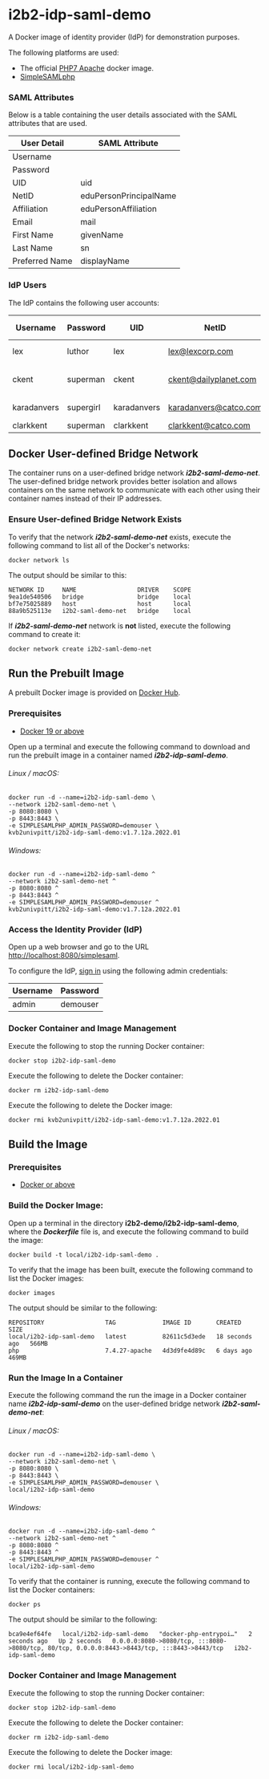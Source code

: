 # i2b2-idp-saml-demo

A Docker image of identity provider (IdP) for demonstration purposes.

The following platforms are used:

- The official [PHP7 Apache](https://hub.docker.com/_/php/) docker image.
- [SimpleSAMLphp](https://simplesamlphp.org/)

### SAML Attributes

Below is a table containing the user details associated with the SAML attributes that are used.

| User Detail    | SAML Attribute         |
|----------------|------------------------|
| Username       |                        |
| Password       |                        |
| UID            | uid                    |
| NetID          | eduPersonPrincipalName |
| Affiliation    | eduPersonAffiliation   |
| Email          | mail                   |
| First Name     | givenName              |
| Last Name      | sn                     |
| Preferred Name | displayName            |

### IdP Users

The IdP contains the following user accounts:

| Username    | Password  | UID         | NetID                 | Affiliation | Email                 | First Name | Last Name | Preferred Name      |
|-------------|-----------|-------------|-----------------------|-------------|-----------------------|------------|-----------|---------------------|
| lex         | luthor    | lex         | lex@lexcorp.com       | staff       | lex@lexcorp.com       | Alexander  | Luthor    | Lex Luthor          |
| ckent       | superman  | ckent       | ckent@dailyplanet.com | staff       | ckent@dailyplanet.com | Clark      | Kent      | Clark Kent (Kal-El) |
| karadanvers | supergirl | karadanvers | karadanvers@catco.com | staff       | karadanvers@catco.com | Kara       | Danvers   | Kara Zor-El         |
| clarkkent   | superman  | clarkkent   | clarkkent@catco.com   | staff       | clarkkent@catco.com   | Clark      | Kent      | Kal-El              |

## Docker User-defined Bridge Network

The container runs on a user-defined bridge network ***i2b2-saml-demo-net***.  The user-defined bridge network provides better isolation and allows containers on the same network to communicate with each other using their container names instead of their IP addresses.

### Ensure User-defined Bridge Network Exists

To verify that the network ***i2b2-saml-demo-net*** exists, execute the following command to list all of the Docker's networks:

```
docker network ls
```

The output should be similar to this:

```
NETWORK ID     NAME                 DRIVER    SCOPE
9ea1de540506   bridge               bridge    local
bf7e75025889   host                 host      local
88a9b525113e   i2b2-saml-demo-net   bridge    local
```

If ***i2b2-saml-demo-net*** network is **not** listed, execute the following command to create it:

```
docker network create i2b2-saml-demo-net
```

## Run the Prebuilt Image

A prebuilt Docker image is provided on [Docker Hub](https://hub.docker.com/r/kvb2univpitt/i2b2-idp-saml-demo).

### Prerequisites

- [Docker 19 or above](https://docs.docker.com/get-docker/)

Open up a terminal and execute the following command to download and run the prebuilt image in a container named ***i2b2-idp-saml-demo***.

###### Linux / macOS:

```
docker run -d --name=i2b2-idp-saml-demo \
--network i2b2-saml-demo-net \
-p 8080:8080 \
-p 8443:8443 \
-e SIMPLESAMLPHP_ADMIN_PASSWORD=demouser \
kvb2univpitt/i2b2-idp-saml-demo:v1.7.12a.2022.01
```

###### Windows:

```
docker run -d --name=i2b2-idp-saml-demo ^
--network i2b2-saml-demo-net ^
-p 8080:8080 ^
-p 8443:8443 ^
-e SIMPLESAMLPHP_ADMIN_PASSWORD=demouser ^
kvb2univpitt/i2b2-idp-saml-demo:v1.7.12a.2022.01
```

### Access the Identity Provider (IdP)

Open up a web browser and go to the URL [http://localhost:8080/simplesaml](http://localhost:8080/simplesaml).

To configure the IdP, [sign in](http://localhost:8080/simplesaml/module.php/core/login-admin.php?ReturnTo=http%3A%2F%2Flocalhost%3A8080%2Fsimplesaml%2Fmodule.php%2Fcore%2Ffrontpage_federation.php) using the following admin credentials:

| Username | Password |
|----------|----------|
| admin    | demouser |

### Docker Container and Image Management

Execute the following to stop the running Docker container:

```
docker stop i2b2-idp-saml-demo
```

Execute the following to delete the Docker container:

```
docker rm i2b2-idp-saml-demo
```

Execute the following to delete the Docker image:

```
docker rmi kvb2univpitt/i2b2-idp-saml-demo:v1.7.12a.2022.01
```
## Build the Image

### Prerequisites

- [Docker or above](https://docs.docker.com/get-docker/)

### Build the Docker Image:

Open up a terminal in the directory **i2b2-demo/i2b2-idp-saml-demo**, where the ***Dockerfile*** file is, and execute the following command to build the image:

```
docker build -t local/i2b2-idp-saml-demo .
```

To verify that the image has been built, execute the following command to list the Docker images:

```
docker images
```

The output should be similar to the following:

```
REPOSITORY                 TAG             IMAGE ID       CREATED          SIZE
local/i2b2-idp-saml-demo   latest          82611c5d3ede   18 seconds ago   566MB
php                        7.4.27-apache   4d3d9fe4d89c   6 days ago       469MB
```

### Run the Image In a Container

Execute the following command the run the image in a Docker container name ***i2b2-idp-saml-demo*** on the user-defined bridge network ***i2b2-saml-demo-net***:

###### Linux / macOS:

```
docker run -d --name=i2b2-idp-saml-demo \
--network i2b2-saml-demo-net \
-p 8080:8080 \
-p 8443:8443 \
-e SIMPLESAMLPHP_ADMIN_PASSWORD=demouser \
local/i2b2-idp-saml-demo
```

###### Windows:

```
docker run -d --name=i2b2-idp-saml-demo ^
--network i2b2-saml-demo-net ^
-p 8080:8080 ^
-p 8443:8443 ^
-e SIMPLESAMLPHP_ADMIN_PASSWORD=demouser ^
local/i2b2-idp-saml-demo
```

To verify that the container is running, execute the following command to list the Docker containers:

```
docker ps
```

The output should be similar to the following:

```
bca9e4ef64fe   local/i2b2-idp-saml-demo   "docker-php-entrypoi…"   2 seconds ago   Up 2 seconds   0.0.0.0:8080->8080/tcp, :::8080->8080/tcp, 80/tcp, 0.0.0.0:8443->8443/tcp, :::8443->8443/tcp   i2b2-idp-saml-demo
```

### Docker Container and Image Management

Execute the following to stop the running Docker container:

```
docker stop i2b2-idp-saml-demo
```

Execute the following to delete the Docker container:

```
docker rm i2b2-idp-saml-demo
```

Execute the following to delete the Docker image:

```
docker rmi local/i2b2-idp-saml-demo
```
